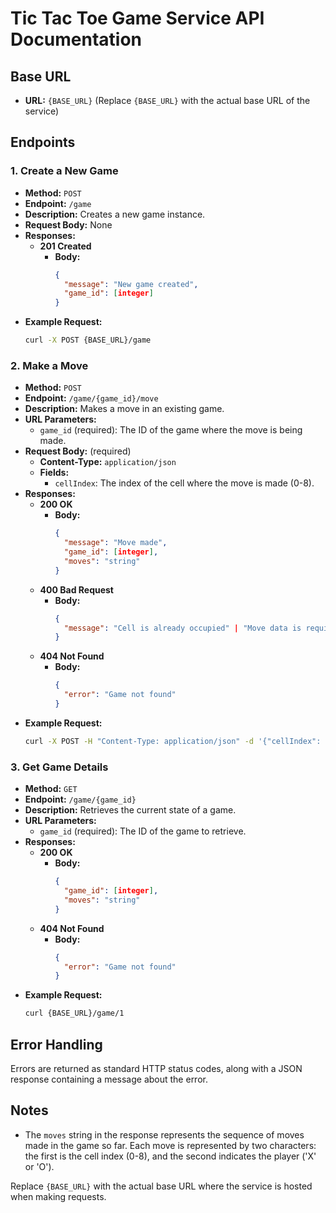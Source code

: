 
# Tic Tac Toe Game Service API Documentation

## Base URL
- **URL:** `{BASE_URL}` (Replace `{BASE_URL}` with the actual base URL of the service)

## Endpoints

### 1. Create a New Game
- **Method:** `POST`
- **Endpoint:** `/game`
- **Description:** Creates a new game instance.
- **Request Body:** None
- **Responses:**
  - **201 Created**
    - **Body:** 
      ```json
      {
        "message": "New game created",
        "game_id": [integer]
      }
      ```
- **Example Request:**
  ```bash
  curl -X POST {BASE_URL}/game
  ```

### 2. Make a Move
- **Method:** `POST`
- **Endpoint:** `/game/{game_id}/move`
- **Description:** Makes a move in an existing game.
- **URL Parameters:**
  - `game_id` (required): The ID of the game where the move is being made.
- **Request Body:** (required)
  - **Content-Type:** `application/json`
  - **Fields:**
    - `cellIndex`: The index of the cell where the move is made (0-8).
- **Responses:**
  - **200 OK**
    - **Body:** 
      ```json
      {
        "message": "Move made",
        "game_id": [integer],
        "moves": "string"
      }
      ```
  - **400 Bad Request**
    - **Body:** 
      ```json
      {
        "message": "Cell is already occupied" | "Move data is required"
      }
      ```
  - **404 Not Found**
    - **Body:** 
      ```json
      {
        "error": "Game not found"
      }
      ```
- **Example Request:**
  ```bash
  curl -X POST -H "Content-Type: application/json" -d '{"cellIndex": 4}' {BASE_URL}/game/1/move
  ```

### 3. Get Game Details
- **Method:** `GET`
- **Endpoint:** `/game/{game_id}`
- **Description:** Retrieves the current state of a game.
- **URL Parameters:**
  - `game_id` (required): The ID of the game to retrieve.
- **Responses:**
  - **200 OK**
    - **Body:** 
      ```json
      {
        "game_id": [integer],
        "moves": "string"
      }
      ```
  - **404 Not Found**
    - **Body:** 
      ```json
      {
        "error": "Game not found"
      }
      ```
- **Example Request:**
  ```bash
  curl {BASE_URL}/game/1
  ```

## Error Handling
Errors are returned as standard HTTP status codes, along with a JSON response containing a message about the error.

## Notes
- The `moves` string in the response represents the sequence of moves made in the game so far. Each move is represented by two characters: the first is the cell index (0-8), and the second indicates the player ('X' or 'O').

Replace `{BASE_URL}` with the actual base URL where the service is hosted when making requests.
